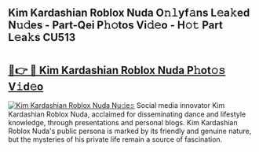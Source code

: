 ## Kim Kardashian Roblox Nuda O𝚗𝚕yf𝚊ns L𝚎a𝚔ed N𝚞𝚍es - Part-Qei P𝚑𝚘tos Vi𝚍𝚎o - H𝚘𝚝 Part L𝚎a𝚔s CU513

# <h2><a href="http://kf42axs.oniu.top/?m=Kim+Kardashian+Roblox+Nuda">🔗👉 🔴 Kim Kardashian Roblox Nuda P𝚑ot𝚘𝚜 V𝚒d𝚎o</a></h2>

[![Kim Kardashian Roblox Nuda Nu𝚍e𝚜](https://i.imgur.com/0qMVB7G.gif)](http://kf42axs.oniu.top/?m=Kim+Kardashian+Roblox+Nuda)
Social media innovator Kim Kardashian Roblox Nuda, acclaimed for disseminating dance and lifestyle knowledge, through presentations and personal blogs. Kim Kardashian Roblox Nuda's public persona is marked by its friendly and genuine nature, but the mysteries of his private life remain a source of fascination.  
